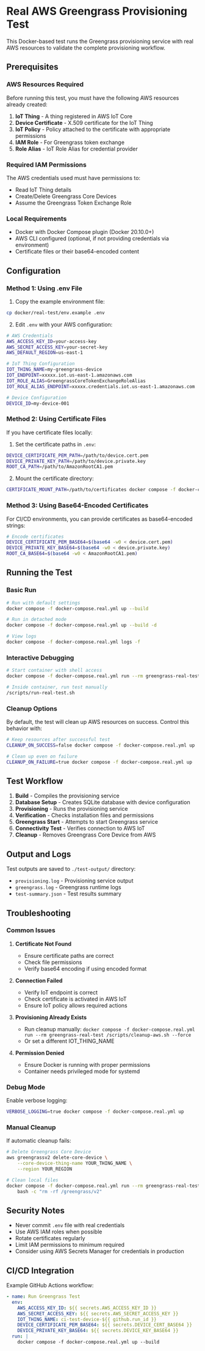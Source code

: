 # Real AWS Greengrass Provisioning Test

This Docker-based test runs the Greengrass provisioning service with real AWS resources to validate the complete provisioning workflow.

## Prerequisites

### AWS Resources Required

Before running this test, you must have the following AWS resources already created:

1. **IoT Thing** - A thing registered in AWS IoT Core
2. **Device Certificate** - X.509 certificate for the IoT Thing
3. **IoT Policy** - Policy attached to the certificate with appropriate permissions
4. **IAM Role** - For Greengrass token exchange
5. **Role Alias** - IoT Role Alias for credential provider

### Required IAM Permissions

The AWS credentials used must have permissions to:
- Read IoT Thing details
- Create/Delete Greengrass Core Devices
- Assume the Greengrass Token Exchange Role

### Local Requirements

- Docker with Docker Compose plugin (Docker 20.10.0+)
- AWS CLI configured (optional, if not providing credentials via environment)
- Certificate files or their base64-encoded content

## Configuration

### Method 1: Using .env File

1. Copy the example environment file:
```bash
cp docker/real-test/env.example .env
```

2. Edit `.env` with your AWS configuration:
```bash
# AWS Credentials
AWS_ACCESS_KEY_ID=your-access-key
AWS_SECRET_ACCESS_KEY=your-secret-key
AWS_DEFAULT_REGION=us-east-1

# IoT Thing Configuration
IOT_THING_NAME=my-greengrass-device
IOT_ENDPOINT=xxxxx.iot.us-east-1.amazonaws.com
IOT_ROLE_ALIAS=GreengrassCoreTokenExchangeRoleAlias
IOT_ROLE_ALIAS_ENDPOINT=xxxxx.credentials.iot.us-east-1.amazonaws.com

# Device Configuration
DEVICE_ID=my-device-001
```

### Method 2: Using Certificate Files

If you have certificate files locally:

1. Set the certificate paths in `.env`:
```bash
DEVICE_CERTIFICATE_PEM_PATH=/path/to/device.cert.pem
DEVICE_PRIVATE_KEY_PATH=/path/to/device.private.key
ROOT_CA_PATH=/path/to/AmazonRootCA1.pem
```

2. Mount the certificate directory:
```bash
CERTIFICATE_MOUNT_PATH=/path/to/certificates docker compose -f docker-compose.real.yml up
```

### Method 3: Using Base64-Encoded Certificates

For CI/CD environments, you can provide certificates as base64-encoded strings:

```bash
# Encode certificates
DEVICE_CERTIFICATE_PEM_BASE64=$(base64 -w0 < device.cert.pem)
DEVICE_PRIVATE_KEY_BASE64=$(base64 -w0 < device.private.key)
ROOT_CA_BASE64=$(base64 -w0 < AmazonRootCA1.pem)
```

## Running the Test

### Basic Run

```bash
# Run with default settings
docker compose -f docker-compose.real.yml up --build

# Run in detached mode
docker compose -f docker-compose.real.yml up --build -d

# View logs
docker compose -f docker-compose.real.yml logs -f
```

### Interactive Debugging

```bash
# Start container with shell access
docker compose -f docker-compose.real.yml run --rm greengrass-real-test /bin/bash

# Inside container, run test manually
/scripts/run-real-test.sh
```

### Cleanup Options

By default, the test will clean up AWS resources on success. Control this behavior with:

```bash
# Keep resources after successful test
CLEANUP_ON_SUCCESS=false docker compose -f docker-compose.real.yml up

# Clean up even on failure
CLEANUP_ON_FAILURE=true docker compose -f docker-compose.real.yml up
```

## Test Workflow

1. **Build** - Compiles the provisioning service
2. **Database Setup** - Creates SQLite database with device configuration
3. **Provisioning** - Runs the provisioning service
4. **Verification** - Checks installation files and permissions
5. **Greengrass Start** - Attempts to start Greengrass service
6. **Connectivity Test** - Verifies connection to AWS IoT
7. **Cleanup** - Removes Greengrass Core Device from AWS

## Output and Logs

Test outputs are saved to `./test-output/` directory:
- `provisioning.log` - Provisioning service output
- `greengrass.log` - Greengrass runtime logs
- `test-summary.json` - Test results summary

## Troubleshooting

### Common Issues

1. **Certificate Not Found**
   - Ensure certificate paths are correct
   - Check file permissions
   - Verify base64 encoding if using encoded format

2. **Connection Failed**
   - Verify IoT endpoint is correct
   - Check certificate is activated in AWS IoT
   - Ensure IoT policy allows required actions

3. **Provisioning Already Exists**
   - Run cleanup manually: `docker compose -f docker-compose.real.yml run --rm greengrass-real-test /scripts/cleanup-aws.sh --force`
   - Or set a different IOT_THING_NAME

4. **Permission Denied**
   - Ensure Docker is running with proper permissions
   - Container needs privileged mode for systemd

### Debug Mode

Enable verbose logging:
```bash
VERBOSE_LOGGING=true docker compose -f docker-compose.real.yml up
```

### Manual Cleanup

If automatic cleanup fails:

```bash
# Delete Greengrass Core Device
aws greengrassv2 delete-core-device \
    --core-device-thing-name YOUR_THING_NAME \
    --region YOUR_REGION

# Clean local files
docker compose -f docker-compose.real.yml run --rm greengrass-real-test \
    bash -c "rm -rf /greengrass/v2"
```

## Security Notes

- Never commit `.env` file with real credentials
- Use AWS IAM roles when possible
- Rotate certificates regularly
- Limit IAM permissions to minimum required
- Consider using AWS Secrets Manager for credentials in production

## CI/CD Integration

Example GitHub Actions workflow:

```yaml
- name: Run Greengrass Test
  env:
    AWS_ACCESS_KEY_ID: ${{ secrets.AWS_ACCESS_KEY_ID }}
    AWS_SECRET_ACCESS_KEY: ${{ secrets.AWS_SECRET_ACCESS_KEY }}
    IOT_THING_NAME: ci-test-device-${{ github.run_id }}
    DEVICE_CERTIFICATE_PEM_BASE64: ${{ secrets.DEVICE_CERT_BASE64 }}
    DEVICE_PRIVATE_KEY_BASE64: ${{ secrets.DEVICE_KEY_BASE64 }}
  run: |
    docker compose -f docker-compose.real.yml up --build
``` 